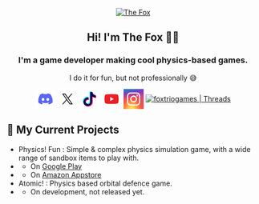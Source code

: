 <p align="center">
  <a href="https://www.foxtrio.com" target="_blank" rel="noreferrer"><img src="https://github.com/Foxtrio/Foxtrio/blob/main/banner.gif?raw=true" alt="The Fox"></a>
</p>

<h2 align="center">
  <a>Hi! I'm The Fox 🦊🐾</a> 
</h2>

<h3 align="center">
I'm a game developer making cool physics-based games.
</h3> 

<p align="center">
I do it for fun, but not professionally 😅
  
</p>

<p align="center">
<a href="https://discord.gg/qwYXgfXRjP"><img align="center" src="https://raw.githubusercontent.com/edent/SuperTinyIcons/ddfe9a8713241994fafec959376209bc3cfcff0e/images/svg/discord.svg" alt="foxtriogames | Discord" width="40px"/></a>
<a href="https://x.com/foxtriogames"><img align="center" src="https://raw.githubusercontent.com/edent/SuperTinyIcons/ddfe9a8713241994fafec959376209bc3cfcff0e/images/svg/x.svg" alt="foxtriogames | X" width="40px"/></a>
<a href="https://tiktok.com/@foxtriogames"><img align="center" src="https://raw.githubusercontent.com/edent/SuperTinyIcons/ddfe9a8713241994fafec959376209bc3cfcff0e/images/svg/tiktok.svg" alt="foxtriogames | TikTok" width="40px"/></a>
<a href="https://www.youtube.com/channel/UCoMl3NcU_xt_zk_zC80uLYw"><img align="center" src="https://raw.githubusercontent.com/edent/SuperTinyIcons/ddfe9a8713241994fafec959376209bc3cfcff0e/images/svg/youtube.svg" alt="foxtriogames | YouTube" width="40px"/></a>
<a href="https://instagram.com/foxtriogames"><img align="center" src="https://raw.githubusercontent.com/edent/SuperTinyIcons/ddfe9a8713241994fafec959376209bc3cfcff0e/images/svg/instagram.svg" alt="foxtriogames | Instagram" width="40px"/></a>
<a href="https://www.threads.net/@foxtriogames"><img align="center" src="https://raw.githubusercontent.com/edent/SuperTinyIcons/ddfe9a8713241994fafec959376209bc3cfcff0e/images/svg/threads.svg" alt="foxtriogames | Threads" width="40px"/></a>
</p>

## 👀 My Current Projects

- Physics! Fun : Simple & complex physics simulation game, with a wide range of sandbox items to play with.
- - On <a href="https://play.google.com/store/apps/details?id=com.foxtrio.physicsfun" target="_blank" rel="noreferrer">Google Play</a>
- - On <a href="https://www.amazon.com/gp/product/B09V1L2C3T" target="_blank" rel="noreferrer">Amazon Appstore</a>
- Atomic! : Physics based orbital defence game.
- - On development, not released yet.
